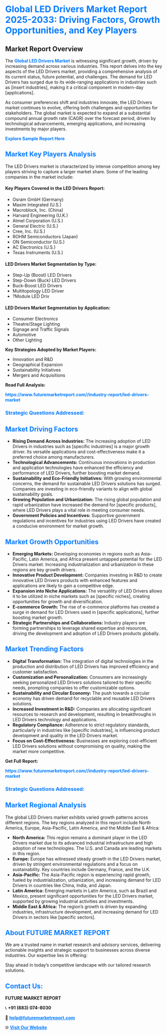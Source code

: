 <h1 style="color: #007BFF;">Global LED Drivers Market Report 2025-2033: Driving Factors, Growth Opportunities, and Key Players</h1>

<section id="overview">
<h2>Market Report Overview</h2>
<p>The <a href="https://www.futuremarketreport.com//industry-report/led-drivers-market" style="color: #007BFF; text-decoration: none;"><strong>Global LED Drivers Market</strong></a> is witnessing significant growth, driven by increasing demand across various industries. This report delves into the key aspects of the LED Drivers market, providing a comprehensive analysis of its current status, future potential, and challenges. The demand for LED Drivers has surged due to its wide-ranging applications in industries such as [insert industries], making it a critical component in modern-day [applications].</p>
<p>As consumer preferences shift and industries innovate, the LED Drivers market continues to evolve, offering both challenges and opportunities for stakeholders. The global market is expected to expand at a substantial compound annual growth rate (CAGR) over the forecast period, driven by technological advancements, emerging applications, and increasing investments by major players.</p>
</section>

<section id="overview">
<p><a href="https://www.futuremarketreport.com//request-sample/reportId=87528" style="color: #007BFF; text-decoration: none;"><strong>Explore Sample Report Here</strong></a></p>
</section>

<section id="key-players">
<h2 style="color: #007BFF;">Market Key Players Analysis</h2>
<p>The LED Drivers market is characterized by intense competition among key players striving to capture a larger market share. Some of the leading companies in the market include:</p>
<h4>Key Players Covered in the LED Drivers Report:</h4>
<ul><li>Osram GmbH (Germany)</li><li>Maxim Integrated (U.S.)</li><li>Macroblock, Inc. (China)</li><li>Harvard Engineering (U.K.)</li><li>Atmel Corporation (U.S.)</li><li>General Electric (U.S.)</li><li>Cree, Inc. (U.S.)</li><li>ROHM Semiconductors (Japan)</li><li>ON Semiconductor (U.S.)</li><li>AC Electronics (U.S.)</li><li>Texas Instruments (U.S.)</li></ul>
<h4>LED Drivers Market Segmentation by Type:</h4>
<ul><li>Step-Up (Boost) LED Drivers</li><li>Step-Down (Buck) LED Drivers</li><li>Buck-Boost LED Drivers</li><li>Multitopology LED Driver</li><li>?Module LED Driv</li></ul>

<h4>LED Drivers Market Segmentation by Application:</h4>
<ul><li>Consumer Electronics</li><li>Theatre/Stage Lighting</li><li>Signage and Traffic Signals</li><li>Automotive</li><li>Other Lighting</li></ul>
<p><strong>Key Strategies Adopted by Market Players:</strong></p>
<ul>
<li>Innovation and R&D</li>
<li>Geographical Expansion</li>
<li>Sustainability Initiatives</li>
<li>Mergers and Acquisitions</li>
</ul>
</section>

<section>
<p><strong>Read Full Analysis: </strong></p><a href="https://www.futuremarketreport.com//industry-report/led-drivers-market" style="color: #007BFF; text-decoration: none;"><strong>https://www.futuremarketreport.com//industry-report/led-drivers-market</strong></a>
<h3 style="color: #007BFF;">Strategic Questions Addressed:</h3>
</section>

<section id="driving-factors">
<h2 style="color: #007BFF;">Market Driving Factors</h2>
<ul>
<li><strong>Rising Demand Across Industries:</strong> The increasing adoption of LED Drivers in industries such as [specific industries] is a major growth driver. Its versatile applications and cost-effectiveness make it a preferred choice among manufacturers.</li>
<li><strong>Technological Advancements:</strong> Continuous innovations in production and application technologies have enhanced the efficiency and performance of LED Drivers, further boosting market demand.</li>
<li><strong>Sustainability and Eco-Friendly Initiatives:</strong> With growing environmental concerns, the demand for sustainable LED Drivers solutions has surged. Companies are investing in eco-friendly variants to align with global sustainability goals.</li>
<li><strong>Growing Population and Urbanization:</strong> The rising global population and rapid urbanization have increased the demand for [specific products], where LED Drivers plays a vital role in meeting consumer needs.</li>
<li><strong>Government Policies and Incentives:</strong> Supportive government regulations and incentives for industries using LED Drivers have created a conducive environment for market growth.</li>
</ul>
</section>

<section id="growth-opportunities">
<h2 style="color: #007BFF;">Market Growth Opportunities</h2>
<ul>
<li><strong>Emerging Markets:</strong> Developing economies in regions such as Asia-Pacific, Latin America, and Africa present untapped potential for the LED Drivers market. Increasing industrialization and urbanization in these regions are key growth drivers.</li>
<li><strong>Innovative Product Development:</strong> Companies investing in R&D to create innovative LED Drivers products with enhanced features and applications are likely to gain a competitive edge.</li>
<li><strong>Expansion into Niche Applications:</strong> The versatility of LED Drivers allows it to be utilized in niche markets such as [specific niches], creating opportunities for growth and diversification.</li>
<li><strong>E-commerce Growth:</strong> The rise of e-commerce platforms has created a surge in demand for LED Drivers used in [specific applications], further boosting market growth.</li>
<li><strong>Strategic Partnerships and Collaborations:</strong> Industry players are forming partnerships to leverage shared expertise and resources, driving the development and adoption of LED Drivers products globally.</li>
</ul>
</section>

<section id="trending-factors">
<h2 style="color: #007BFF;">Market Trending Factors</h2>
<ul>
<li><strong>Digital Transformation:</strong> The integration of digital technologies in the production and distribution of LED Drivers has improved efficiency and customer satisfaction.</li>
<li><strong>Customization and Personalization:</strong> Consumers are increasingly seeking personalized LED Drivers solutions tailored to their specific needs, prompting companies to offer customizable options.</li>
<li><strong>Sustainability and Circular Economy:</strong> The push towards a circular economy has driven demand for recyclable and reusable LED Drivers solutions.</li>
<li><strong>Increased Investment in R&D:</strong> Companies are allocating significant resources to research and development, resulting in breakthroughs in LED Drivers technology and applications.</li>
<li><strong>Regulatory Compliance:</strong> Adherence to strict regulatory standards, particularly in industries like [specific industries], is influencing product development and quality in the LED Drivers market.</li>
<li><strong>Focus on Cost-Effectiveness:</strong> Businesses are exploring cost-efficient LED Drivers solutions without compromising on quality, making the market more competitive.</li>
</ul>
</section>

<section>
<p><strong>Get Full Report: </strong></p><a href="https://www.futuremarketreport.com//industry-report/led-drivers-market" style="color: #007BFF; text-decoration: none;"><strong>https://www.futuremarketreport.com//industry-report/led-drivers-market</strong></a>
<h3 style="color: #007BFF;">Strategic Questions Addressed:</h3>
</section>


<section id="regional-analysis">
<h2 style="color: #007BFF;">Market Regional Analysis</h2>
<p>The global LED Drivers market exhibits varied growth patterns across different regions. The key regions analyzed in this report include North America, Europe, Asia-Pacific, Latin America, and the Middle East & Africa:</p>
<ul>
<li><strong>North America:</strong> This region remains a dominant player in the LED Drivers market due to its advanced industrial infrastructure and high adoption of new technologies. The U.S. and Canada are leading markets in this region.</li>
<li><strong>Europe:</strong> Europe has witnessed steady growth in the LED Drivers market, driven by stringent environmental regulations and a focus on sustainability. Key countries include Germany, France, and the U.K.</li>
<li><strong>Asia-Pacific:</strong> The Asia-Pacific region is experiencing rapid growth, fueled by industrialization, urbanization, and increasing demand for LED Drivers in countries like China, India, and Japan.</li>
<li><strong>Latin America:</strong> Emerging markets in Latin America, such as Brazil and Mexico, present significant opportunities for the LED Drivers market, supported by growing industrial activities and investments.</li>
<li><strong>Middle East & Africa:</strong> The region’s growth is driven by expanding industries, infrastructure development, and increasing demand for LED Drivers in sectors like [specific sectors].</li>
</ul>
</section>

<footer>
<h2 style="color: #007BFF;">About FUTURE MARKET REPORT</h2>
<p>We are a trusted name in market research and advisory services, delivering actionable insights and strategic support to businesses across diverse industries. Our expertise lies in offering:</p>

<p>Stay ahead in today’s competitive landscape with our tailored research solutions.</p>

<h2 style="color: #007BFF;">Contact Us:</h2>
<p><strong>FUTURE MARKET REPORT</strong></p>
<p>📞 <strong>+91 (883) 074-8030</strong></p>
<p>📧 <strong><a href="mailto:help@futuremarketreport.com" style="color: #007BFF;">help@futuremarketreport.com</a></strong></p>
<p>🌐 <strong><a href="https://www.futuremarketreport.com/" style="color: #007BFF;">Visit Our Website</a></strong></p>
</footer>